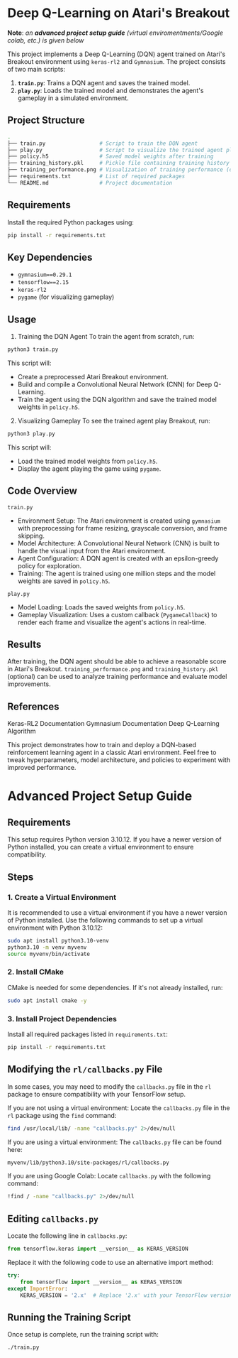 # Deep Q-Learning on Atari's Breakout

**Note**: _an_ ***advanced project setup guide*** _(virtual enviromentments/Google colab, etc.) is given below_

This project implements a Deep Q-Learning (DQN) agent trained on Atari's Breakout environment using `keras-rl2` and `Gymnasium`. The project consists of two main scripts:

1. **`train.py`**: Trains a DQN agent and saves the trained model.
2. **`play.py`**: Loads the trained model and demonstrates the agent's gameplay in a simulated environment.

## Project Structure

```bash
.
├── train.py                 # Script to train the DQN agent
├── play.py                  # Script to visualize the trained agent playing Breakout
├── policy.h5                # Saved model weights after training
├── training_history.pkl     # Pickle file containing training history (optional)
├── training_performance.png # Visualization of training performance (optional)
├── requirements.txt         # List of required packages
└── README.md                # Project documentation
```

## Requirements

Install the required Python packages using:
```bash
pip install -r requirements.txt
```

## Key Dependencies
- `gymnasium==0.29.1`
- `tensorflow==2.15`
- `keras-rl2`
- `pygame` (for visualizing gameplay)

## Usage
1. Training the DQN Agent
To train the agent from scratch, run:

```bash
python3 train.py
```

This script will:

- Create a preprocessed Atari Breakout environment.
- Build and compile a Convolutional Neural Network (CNN) for Deep Q-Learning.
- Train the agent using the DQN algorithm and save the trained model weights in `policy.h5`.

2. Visualizing Gameplay
To see the trained agent play Breakout, run:

```bash
python3 play.py
```
This script will:

- Load the trained model weights from `policy.h5`.
- Display the agent playing the game using `pygame`.

## Code Overview
`train.py`
- Environment Setup: The Atari environment is created using `gymnasium` with preprocessing for frame resizing, grayscale conversion, and frame skipping.
- Model Architecture: A Convolutional Neural Network (CNN) is built to handle the visual input from the Atari environment.
- Agent Configuration: A DQN agent is created with an epsilon-greedy policy for exploration.
- Training: The agent is trained using one million steps and the model weights are saved in `policy.h5`.

`play.py`
- Model Loading: Loads the saved weights from `policy.h5`.
- Gameplay Visualization: Uses a custom callback (`PygameCallback`) to render each frame and visualize the agent's actions in real-time.

## Results
After training, the DQN agent should be able to achieve a reasonable score in Atari's Breakout. `training_performance.png` and `training_history.pkl` (optional) can be used to analyze training performance and evaluate model improvements.

## References
Keras-RL2 Documentation
Gymnasium Documentation
Deep Q-Learning Algorithm

This project demonstrates how to train and deploy a DQN-based reinforcement learning agent in a classic Atari environment. Feel free to tweak hyperparameters, model architecture, and policies to experiment with improved performance.

# Advanced Project Setup Guide

## Requirements
This setup requires Python version 3.10.12. If you have a newer version of Python installed, you can create a virtual environment to ensure compatibility.

## Steps

### 1. Create a Virtual Environment
It is recommended to use a virtual environment if you have a newer version of Python installed. Use the following commands to set up a virtual environment with Python 3.10.12:

```bash
sudo apt install python3.10-venv
python3.10 -m venv myvenv
source myvenv/bin/activate
```

### 2. Install CMake
CMake is needed for some dependencies. If it's not already installed, run:

```bash
sudo apt install cmake -y
```

### 3. Install Project Dependencies
Install all required packages listed in `requirements.txt`:

```bash
pip install -r requirements.txt
```

## Modifying the `rl/callbacks.py` File
In some cases, you may need to modify the `callbacks.py` file in the `rl` package to ensure compatibility with your TensorFlow setup.

If you are not using a virtual environment: Locate the `callbacks.py` file in the `rl` package using the `find` command:

```bash
find /usr/local/lib/ -name "callbacks.py" 2>/dev/null
```

If you are using a virtual environment: The `callbacks.py` file can be found here:

```bash
myvenv/lib/python3.10/site-packages/rl/callbacks.py
```

If you are using Google Colab: Locate `callbacks.py` with the following command:

```bash
!find / -name "callbacks.py" 2>/dev/null
```

## Editing `callbacks.py`
Locate the following line in `callbacks.py`:

```python
from tensorflow.keras import __version__ as KERAS_VERSION
```

Replace it with the following code to use an alternative import method:

```python
try:
    from tensorflow import __version__ as KERAS_VERSION
except ImportError:
    KERAS_VERSION = '2.x'  # Replace '2.x' with your TensorFlow version if needed
```

## Running the Training Script
Once setup is complete, run the training script with:

```bash
./train.py
```
